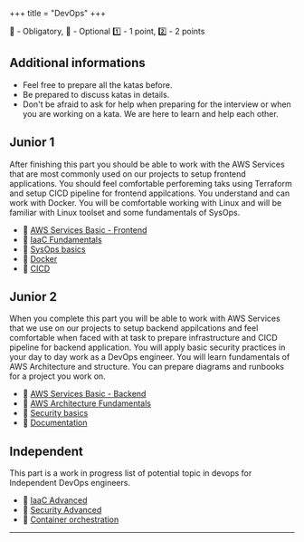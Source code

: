 +++
title = "DevOps"
+++

📗 - Obligatory, 📙 - Optional
1️⃣ - 1 point, 2️⃣ - 2 points

## Additional informations

* Feel free to prepare all the katas before.
* Be prepared to discuss katas in details.
* Don't be afraid to ask for help when preparing for the interview or when you are working on a kata. We are here to learn and help each other.

## Junior 1

After finishing this part you should be able to work with the AWS Services that are most commonly used on our projects to setup frontend applications. You should feel comfortable perforeming taks using Terraform and setup CICD pipeline for frontend appilcations. You understand and can work with Docker. You will be comfortable working with Linux and will be familiar with Linux toolset and some fundamentals of SysOps.
- 📗 [AWS Services Basic - Frontend](/devops/junior_i/aws_services_basic_frontend/)
- 📗 [IaaC Fundamentals](/devops/junior_i/iacc_fundamentals/)
- 📗 [SysOps basics](/devops/junior_i/sysops_basics/)
- 📗 [Docker](/devops/junior_i/docker/)
- 📗 [CICD](/devops/junior_i/cicd/)

## Junior 2

When you complete this part you will be able to work with AWS Services that we use on our projects to setup backend appilcations and feel comfortable when faced with at task to prepare infrastructure and CICD pipeline for backend application. You will apply basic security practices in your day to day work as a DevOps engineer. You will learn fundamentals of AWS Architecture and structure. You can prepare diagrams and runbooks for a project you work on.

- 📗 [AWS Services Basic - Backend](/devops/junior_ii/aws_services_basic_backend/)
- 📗 [AWS Architecture Fundamentals](/devops/junior_ii/aws_architecture_fundamentals/)
- 📗 [Security basics](/devops/junior_ii/security_basics/)
- 📗 [Documentation](/devops/junior_ii/documentation/)


## Independent

This part is a work in progress list of potential topic in devops for Independent DevOps engineers.

- 📗 [IaaC Advanced](/devops/independent/iaac_advanced/)
- 📗 [Security Advanced](/devops/independent/security_advanced/)
- 📗 [Container orchestration](/devops/independent/container_orchestration/)

---
